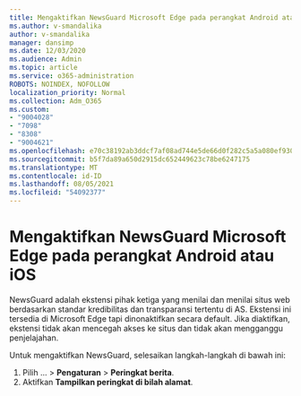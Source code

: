 ```yaml
---
title: Mengaktifkan NewsGuard Microsoft Edge pada perangkat Android atau iOS
ms.author: v-smandalika
author: v-smandalika
manager: dansimp
ms.date: 12/03/2020
ms.audience: Admin
ms.topic: article
ms.service: o365-administration
ROBOTS: NOINDEX, NOFOLLOW
localization_priority: Normal
ms.collection: Adm_O365
ms.custom:
- "9004028"
- "7098"
- "8308"
- "9004621"
ms.openlocfilehash: e70c38192ab3ddcf7af08ad744e5de66d0f282c5a5a080ef930f5f50b9f9e3d6
ms.sourcegitcommit: b5f7da89a650d2915dc652449623c78be6247175
ms.translationtype: MT
ms.contentlocale: id-ID
ms.lasthandoff: 08/05/2021
ms.locfileid: "54092377"
---
```

# <a name="turn-on-newsguard-in-microsoft-edge-on-an-android-or-ios-device"></a>Mengaktifkan NewsGuard Microsoft Edge pada perangkat Android atau iOS

NewsGuard adalah ekstensi pihak ketiga yang menilai dan menilai situs web berdasarkan standar kredibilitas dan transparansi tertentu di AS. Ekstensi ini tersedia di Microsoft Edge tapi dinonaktifkan secara default. Jika diaktifkan, ekstensi tidak akan mencegah akses ke situs dan tidak akan mengganggu penjelajahan.

Untuk mengaktifkan NewsGuard, selesaikan langkah-langkah di bawah ini:
1. Pilih ... > **Pengaturan**  >  **Peringkat berita**.
2. Aktifkan **Tampilkan peringkat di bilah alamat**.